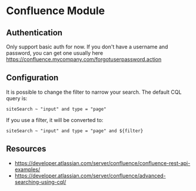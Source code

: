 # Confluence Module

## Authentication
Only support basic auth for now.
If you don't have a username and password, you can get one usually here https://confluence.mycompany.com/forgotuserpassword.action

## Configuration
It is possible to change the filter to narrow your search.
The default CQL query is:
```
siteSearch ~ "input" and type = "page"
```

If you use a filter, it will be converted to:
```
siteSearch ~ "input" and type = "page" and ${filter}
```

## Resources
- https://developer.atlassian.com/server/confluence/confluence-rest-api-examples/
- https://developer.atlassian.com/server/confluence/advanced-searching-using-cql/
